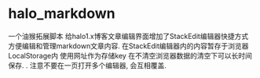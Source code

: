 # halo_markdown
一个油猴拓展脚本
给halo1.x博客文章编辑界面增加了StackEdit编辑器快捷方式
方便编辑和管理markdown文章内容. 
在StackEdit编辑器内的内容暂存于浏览器LocalStorage内
使用网址作为存储key
在不清空浏览器数据的清空下可以长时间保存. . 
注意不要在一页打开多个编辑器, 会互相覆盖. 
